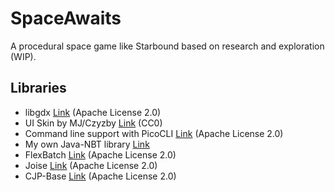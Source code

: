 # SpaceAwaits
A procedural space game like Starbound based on research and exploration (WIP).

## Libraries
- libgdx [Link](https://github.com/libgdx/libgdx) (Apache License 2.0)
- UI Skin by MJ/Czyzby [Link](https://github.com/czyzby/gdx-skins/tree/master/flat) (CC0)
- Command line support with PicoCLI [Link](https://picocli.info) (Apache License 2.0)
- My own Java-NBT library [Link](https://github.com/pcfreak9000/Java-NBT)
- FlexBatch [Link](https://github.com/CypherCove/FlexBatch) (Apache License 2.0)
- Joise [Link](https://github.com/SudoPlayGames/Joise) (Apache License 2.0)
- CJP-Base [Link](https://github.com/Panzer1119/CJP-Base) (Apache License 2.0)
